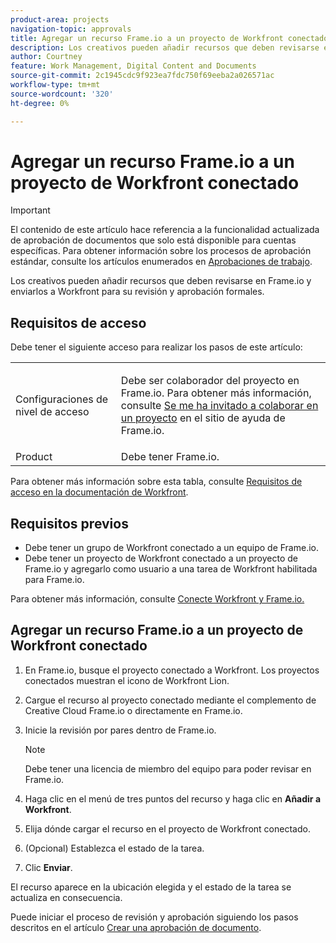 ```yaml
---
product-area: projects
navigation-topic: approvals
title: Agregar un recurso Frame.io a un proyecto de Workfront conectado
description: Los creativos pueden añadir recursos que deben revisarse en Frame.io y enviarlos a Workfront para su revisión y aprobación formales.
author: Courtney
feature: Work Management, Digital Content and Documents
source-git-commit: 2c1945cdc9f923ea7fdc750f69eeba2a026571ac
workflow-type: tm+mt
source-wordcount: '320'
ht-degree: 0%

---
```



# Agregar un recurso Frame.io a un proyecto de Workfront conectado

>[!IMPORTANT]
>
>El contenido de este artículo hace referencia a la funcionalidad actualizada de aprobación de documentos que solo está disponible para cuentas específicas. Para obtener información sobre los procesos de aprobación estándar, consulte los artículos enumerados en [Aprobaciones de trabajo](/help/quicksilver/review-and-approve-work/manage-approvals/manage-approvals.md).

Los creativos pueden añadir recursos que deben revisarse en Frame.io y enviarlos a Workfront para su revisión y aprobación formales.

## Requisitos de acceso

Debe tener el siguiente acceso para realizar los pasos de este artículo:

<table style="table-layout:auto"> 
 <col> 
 <col> 
 <tbody> 
  <!-- <tr> 
   <td role="rowheader">Adobe Workfront plan</td> 
   <td> <p>Any</p> </td> 
  </tr> 
  <tr> 
   <td role="rowheader">Adobe Workfront license</td> 
   <td> <p>Standard</p> </td> 
  </tr> -->
  <tr> 
   <td role="rowheader">Configuraciones de nivel de acceso</td> 
   <td> <p>Debe ser colaborador del proyecto en Frame.io. Para obtener más información, consulte <a href="https://support.frame.io/en/articles/11125-i-ve-been-invited-to-collaborate-on-a-project">Se me ha invitado a colaborar en un proyecto</a>
 en el sitio de ayuda de Frame.io.</p> </td> 
  </tr> 
   <tr>
   <td>Product
   </td>
   <td>Debe tener Frame.io.
   </td>
  </tr>
 </tbody> 
</table>

Para obtener más información sobre esta tabla, consulte [Requisitos de acceso en la documentación de Workfront](/help/quicksilver/administration-and-setup/add-users/access-levels-and-object-permissions/access-level-requirements-in-documentation.md).

## Requisitos previos

* Debe tener un grupo de Workfront conectado a un equipo de Frame.io.
* Debe tener un proyecto de Workfront conectado a un proyecto de Frame.io y agregarlo como usuario a una tarea de Workfront habilitada para Frame.io.

Para obtener más información, consulte [Conecte Workfront y Frame.io.](/help/quicksilver/review-and-approve-work/document-reviews-and-approvals/review-and-approve-documents/connect-frame-and-wf.md)


## Agregar un recurso Frame.io a un proyecto de Workfront conectado

1. En Frame.io, busque el proyecto conectado a Workfront. Los proyectos conectados muestran el icono de Workfront Lion.

1. Cargue el recurso al proyecto conectado mediante el complemento de Creative Cloud Frame.io o directamente en Frame.io.

1. Inicie la revisión por pares dentro de Frame.io.

   >[!NOTE]
   >
   >Debe tener una licencia de miembro del equipo para poder revisar en Frame.io.

1. Haga clic en el menú de tres puntos del recurso y haga clic en **Añadir a Workfront**.

1. Elija dónde cargar el recurso en el proyecto de Workfront conectado.

1. (Opcional) Establezca el estado de la tarea.

1. Clic **Enviar**.

El recurso aparece en la ubicación elegida y el estado de la tarea se actualiza en consecuencia.

Puede iniciar el proceso de revisión y aprobación siguiendo los pasos descritos en el artículo [Crear una aprobación de documento](/help/quicksilver/review-and-approve-work/document-reviews-and-approvals/manage-document-approvals/create-a-document-approval.md).